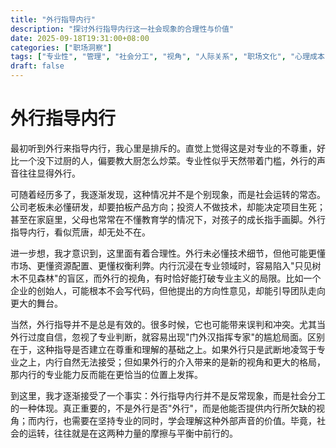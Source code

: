 ```yaml
---
title: "外行指导内行"
description: "探讨外行指导内行这一社会现象的合理性与价值"
date: 2025-09-18T19:31:00+08:00
categories: ["职场洞察"]
tags: ["专业性", "管理", "社会分工", "视角", "人际关系", "职场文化", "心理成本", "沟通", "职业发展", "职场关系"]
draft: false
---
```


# 外行指导内行

最初听到外行来指导内行，我心里是排斥的。直觉上觉得这是对专业的不尊重，好比一个没下过厨的人，偏要教大厨怎么炒菜。专业性似乎天然带着门槛，外行的声音往往显得外行。

可随着经历多了，我逐渐发现，这种情况并不是个别现象，而是社会运转的常态。公司老板未必懂研发，却要拍板产品方向；投资人不做技术，却能决定项目生死；甚至在家庭里，父母也常常在不懂教育学的情况下，对孩子的成长指手画脚。外行指导内行，看似荒唐，却无处不在。

进一步想，我才意识到，这里面有着合理性。外行未必懂技术细节，但他可能更懂市场、更懂资源配置、更懂权衡利弊。内行沉浸在专业领域时，容易陷入"只见树木不见森林"的盲区，而外行的视角，有时恰好能打破专业主义的局限。比如一个企业的创始人，可能根本不会写代码，但他提出的方向性意见，却能引导团队走向更大的舞台。

当然，外行指导并不是总是有效的。很多时候，它也可能带来误判和冲突。尤其当外行过度自信，忽视了专业判断，就容易出现"门外汉指挥专家"的尴尬局面。区别在于，这种指导是否建立在尊重和理解的基础之上。如果外行只是武断地凌驾于专业之上，内行自然无法接受；但如果外行的介入带来的是新的视角和更大的格局，那内行的专业能力反而能在更恰当的位置上发挥。

到这里，我才逐渐接受了一个事实：外行指导内行并不是反常现象，而是社会分工的一种体现。真正重要的，不是外行是否"外行"，而是他能否提供内行所欠缺的视角；而内行，也需要在坚持专业的同时，学会理解这种外部声音的价值。毕竟，社会的运转，往往就是在这两种力量的摩擦与平衡中前行的。